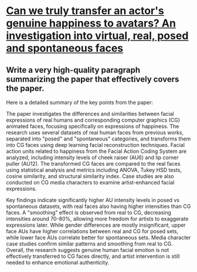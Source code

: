 # [Can we truly transfer an actor's genuine happiness to avatars? An   investigation into virtual, real, posed and spontaneous faces](https://arxiv.org/abs/2312.02128)

## Write a very high-quality paragraph summarizing the paper that effectively covers the paper.

 Here is a detailed summary of the key points from the paper:

The paper investigates the differences and similarities between facial expressions of real humans and corresponding computer graphics (CG) animated faces, focusing specifically on expressions of happiness. The research uses several datasets of real human faces from previous works, separated into "posed" and "spontaneous" categories, and transforms them into CG faces using deep learning facial reconstruction techniques. Facial action units related to happiness from the Facial Action Coding System are analyzed, including intensity levels of cheek raiser (AU6) and lip corner puller (AU12). The transformed CG faces are compared to the real faces using statistical analysis and metrics including ANOVA, Tukey HSD tests, cosine similarity, and structural similarity index. Case studies are also conducted on CG media characters to examine artist-enhanced facial expressions. 

Key findings indicate significantly higher AU intensity levels in posed vs spontaneous datasets, with real faces also having higher intensities than CG faces. A "smoothing" effect is observed from real to CG, decreasing intensities around 70-80%, allowing more freedom for artists to exaggerate expressions later. While gender differences are mostly insignificant, upper face AUs have higher correlations between real and CG for posed sets, while lower face AUs correlate better for spontaneous sets. Media character case studies confirm similar patterns and smoothing from real to CG. Overall, the research suggests genuine human facial emotion is not effectively transferred to CG faces directly, and artist intervention is still needed to enhance emotional authenticity.
